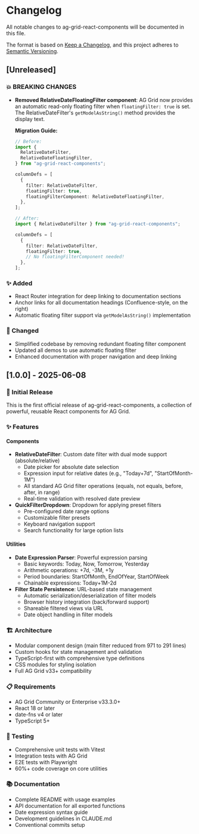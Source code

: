 # Changelog

All notable changes to ag-grid-react-components will be documented in this file.

The format is based on [Keep a Changelog](https://keepachangelog.com/en/1.0.0/),
and this project adheres to [Semantic Versioning](https://semver.org/spec/v2.0.0.html).

## [Unreleased]

### 💥 BREAKING CHANGES

- **Removed RelativeDateFloatingFilter component**: AG Grid now provides an automatic read-only floating filter when `floatingFilter: true` is set. The RelativeDateFilter's `getModelAsString()` method provides the display text.

  **Migration Guide:**

  ```typescript
  // Before:
  import {
    RelativeDateFilter,
    RelativeDateFloatingFilter,
  } from "ag-grid-react-components";

  columnDefs = [
    {
      filter: RelativeDateFilter,
      floatingFilter: true,
      floatingFilterComponent: RelativeDateFloatingFilter,
    },
  ];

  // After:
  import { RelativeDateFilter } from "ag-grid-react-components";

  columnDefs = [
    {
      filter: RelativeDateFilter,
      floatingFilter: true,
      // No floatingFilterComponent needed!
    },
  ];
  ```

### ✨ Added

- React Router integration for deep linking to documentation sections
- Anchor links for all documentation headings (Confluence-style, on the right)
- Automatic floating filter support via `getModelAsString()` implementation

### 🔧 Changed

- Simplified codebase by removing redundant floating filter component
- Updated all demos to use automatic floating filter
- Enhanced documentation with proper navigation and deep linking

## [1.0.0] - 2025-06-08

### 🎉 Initial Release

This is the first official release of ag-grid-react-components, a collection of powerful, reusable React components for AG Grid.

### ✨ Features

#### Components

- **RelativeDateFilter**: Custom date filter with dual mode support (absolute/relative)
  - Date picker for absolute date selection
  - Expression input for relative dates (e.g., "Today+7d", "StartOfMonth-1M")
  - All standard AG Grid filter operations (equals, not equals, before, after, in range)
  - Real-time validation with resolved date preview
- **QuickFilterDropdown**: Dropdown for applying preset filters
  - Pre-configured date range options
  - Customizable filter presets
  - Keyboard navigation support
  - Search functionality for large option lists

#### Utilities

- **Date Expression Parser**: Powerful expression parsing
  - Basic keywords: Today, Now, Tomorrow, Yesterday
  - Arithmetic operations: +7d, -3M, +1y
  - Period boundaries: StartOfMonth, EndOfYear, StartOfWeek
  - Chainable expressions: Today+1M-2d
- **Filter State Persistence**: URL-based state management
  - Automatic serialization/deserialization of filter models
  - Browser history integration (back/forward support)
  - Shareable filtered views via URL
  - Date object handling in filter models

### 🏗️ Architecture

- Modular component design (main filter reduced from 971 to 291 lines)
- Custom hooks for state management and validation
- TypeScript-first with comprehensive type definitions
- CSS modules for styling isolation
- Full AG Grid v33+ compatibility

### 📋 Requirements

- AG Grid Community or Enterprise v33.3.0+
- React 18 or later
- date-fns v4 or later
- TypeScript 5+

### 🧪 Testing

- Comprehensive unit tests with Vitest
- Integration tests with AG Grid
- E2E tests with Playwright
- 60%+ code coverage on core utilities

### 📚 Documentation

- Complete README with usage examples
- API documentation for all exported functions
- Date expression syntax guide
- Development guidelines in CLAUDE.md
- Conventional commits setup
